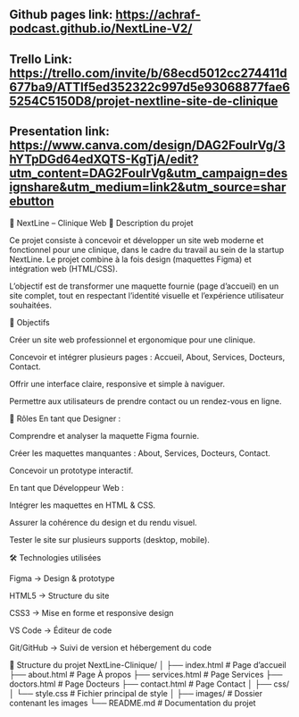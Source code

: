 Github pages link:
https://achraf-podcast.github.io/NextLine-V2/
---------------------------------------------------------------------------------------------------------------------------------
Trello Link: 
https://trello.com/invite/b/68ecd5012cc274411d677ba9/ATTIf5ed352322c997d5e93068877fae65254C5150D8/projet-nextline-site-de-clinique
----------------------------------------------------------------------------------------------------------------------------------
Presentation link:
https://www.canva.com/design/DAG2FouIrVg/3hYTpDGd64edXQTS-KgTjA/edit?utm_content=DAG2FouIrVg&utm_campaign=designshare&utm_medium=link2&utm_source=sharebutton
----------------------------------------------------------------------------------------------------------------------------------
🏥 NextLine – Clinique Web
📖 Description du projet

Ce projet consiste à concevoir et développer un site web moderne et fonctionnel pour une clinique, dans le cadre du travail au sein de la startup NextLine. Le projet combine à la fois design (maquettes Figma) et intégration web (HTML/CSS).

L’objectif est de transformer une maquette fournie (page d’accueil) en un site complet, tout en respectant l’identité visuelle et l’expérience utilisateur souhaitées.

🎯 Objectifs

Créer un site web professionnel et ergonomique pour une clinique.

Concevoir et intégrer plusieurs pages : Accueil, About, Services, Docteurs, Contact.

Offrir une interface claire, responsive et simple à naviguer.

Permettre aux utilisateurs de prendre contact ou un rendez-vous en ligne.

🧠 Rôles
En tant que Designer :

Comprendre et analyser la maquette Figma fournie.

Créer les maquettes manquantes : About, Services, Docteurs, Contact.

Concevoir un prototype interactif.

En tant que Développeur Web :

Intégrer les maquettes en HTML & CSS.

Assurer la cohérence du design et du rendu visuel.

Tester le site sur plusieurs supports (desktop, mobile).

🛠️ Technologies utilisées

Figma → Design & prototype

HTML5 → Structure du site

CSS3 → Mise en forme et responsive design

VS Code → Éditeur de code

Git/GitHub → Suivi de version et hébergement du code

📂 Structure du projet
NextLine-Clinique/
│
├── index.html            # Page d’accueil
├── about.html            # Page À propos
├── services.html         # Page Services
├── doctors.html          # Page Docteurs
├── contact.html          # Page Contact
│
├── css/
│   └── style.css         # Fichier principal de style
│
├── images/               # Dossier contenant les images
└── README.md             # Documentation du projet
